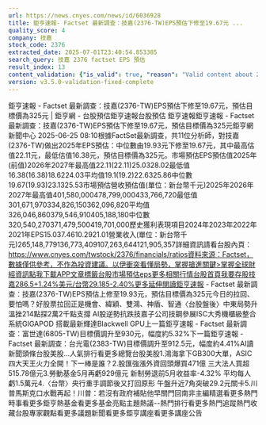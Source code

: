 ```yaml
---
url: https://news.cnyes.com/news/id/6036928
title: 鉅亨速報- Factset 最新調查：技嘉(2376-TW)EPS預估下修至19.67元 ...
quality_score: 4
company: 技嘉
stock_code: 2376
extracted_date: 2025-07-01T23:40:54.853385
search_query: 技嘉 2376 factset EPS 預估
result_index: 13
content_validation: {"is_valid": true, "reason": "Valid content about 2376"}
version: v3.5.0-validation-fixed-complete
---
```


鉅亨速報 - Factset 最新調查：技嘉(2376-TW)EPS預估下修至19.67元，預估目標價為325元 | 鉅亨網 - 台股預估‌‌鉅亨速報台股預估 鉅亨速報鉅亨速報 - Factset 最新調查：技嘉(2376-TW)EPS預估下修至19.67元，預估目標價為325元鉅亨網新聞中心 2025-06-25 08:10‌根據FactSet最新調查，共11位分析師，對技嘉(2376-TW)做出2025年EPS預估：中位數由19.93元下修至19.67元，其中最高估值22.11元，最低估值16.38元，預估目標價為325元。市場預估EPS預估值2025年(前值)2026年2027年最高值22.11(22.11)25.0328.02最低值16.38(16.38)18.6224.03平均值19.1(19.2)22.6325.86中位數19.67(19.93)23.1325.53市場預估營收‌預估值(單位：新台幣千元)2025年2026年2027年最高值401,580,000478,799,000433,766,720最低值301,671,970334,826,150362,096,820平均值326,046,860379,546,910405,188,180中位數320,540,270371,479,500419,701,000歷史獲利表現項目2024年2023年2022年2021年EPS15.037.4610.2921.01營業收入(單位：新台幣千元)265,148,779136,773,409107,263,644121,905,357詳細資訊請看台股內頁：https://www.cnyes.com/twstock/2376/financials/ratios資料來源：Factset，數據僅供參考，不作為投資建議。以伊衝突看懂局勢，掌握搶進關鍵>掌握全球財經資訊點我下載APP文章標籤台股市場預估eps更多相關行情台股首頁我要存股技嘉286.5+1.24%美元/台幣29.185-2.40%更多延伸閱讀鉅亨速報 - Factset 最新調查：技嘉(2376-TW)EPS預估上修至19.93元，預估目標價為325元今日的拉回、要怕嗎？好股票拉回正是機會、緯穎、雙鴻、神盾、智通〈台股盤後〉中東局勢升溫挫214點探2萬2千點支撐 AI股逆勢抗跌技嘉子公司技鋼參展ISC大秀機櫃級整合系統GIGAPOD 搭載最新輝達Blackwell GPU‌上一篇鉅亨速報 - Factset 最新調查：富世達(6805-TW)目標價調升至930元，幅度約5.32%下一篇鉅亨速報 - Factset 最新調查：台光電(2383-TW)目標價調升至912.5元，幅度約4.41%‌‌AI讀新聞頭條台股美股...人氣排行看更多總覽台股美股1.鴻海拿下GB300大單，ASIC四大天王火力全開！下一棒是誰？2.股匯強漲外資回頭爆買471億 三大法人買超515.78億元3.勞動基金5月再虧929億元 新制勞退前5月收益率-4.32% 平均每人虧1.5萬元4.〈台幣〉央行重手調節後又打回原形 午盤升近7角突破29.2元關卡5.川普馬斯克口水戰再起！川普：若沒有政府補貼他早關門回南非‌主編精選看更多‌熱門時事看更多‌‌‌‌‌‌‌‌‌‌‌‌‌‌‌‌‌鉅亨熱基金看更多基金亮點主題熱議‌‌‌‌--‌‌‌‌熱門排行看更多熱門追蹤熱門收藏‌‌‌‌‌‌‌‌‌台股專家觀點看更多議題新聞看更多鉅亨講座看更多講座公告‌‌‌‌‌‌‌‌